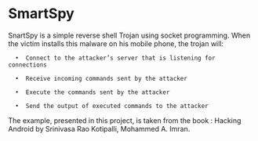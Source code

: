 # SmartSpy

SnartSpy is a simple reverse shell Trojan using socket programming. When the victim installs this malware on his mobile phone, the trojan will:

      •	 Connect to the attacker’s server that is listening for connections
      
      •	 Receive incoming commands sent by the attacker
      
      •	 Execute the commands sent by the attacker
      
      •	 Send the output of executed commands to the attacker


The example, presented in this project, is taken from the book : Hacking Android by Srinivasa Rao Kotipalli, Mohammed A. Imran.
